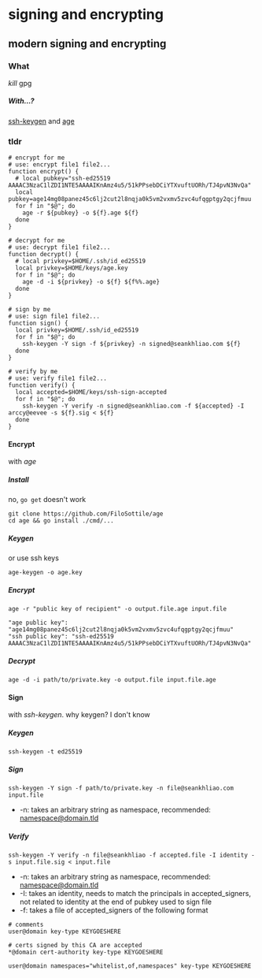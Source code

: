 # signing and encrypting

## modern signing and encrypting

### What

_kill_ gpg

##### _With_...?

[ssh-keygen](http://man7.org/linux/man-pages/man1/ssh-keygen.1.html)
and
[age](https://age-encryption.org)

### tldr

```
# encrypt for me
# use: encrypt file1 file2...
function encrypt() {
  # local pubkey="ssh-ed25519 AAAAC3NzaC1lZDI1NTE5AAAAIKnAmz4u5/51kPPsebDCiYTXvuftUORh/TJ4pvN3NvQa"
  local pubkey=age14mg08panez45c6lj2cut2l8nqja0k5vm2vxmv5zvc4ufqgptgy2qcjfmuu
  for f in "$@"; do
    age -r ${pubkey} -o ${f}.age ${f}
  done
}

# decrypt for me
# use: decrypt file1 file2...
function decrypt() {
  # local privkey=$HOME/.ssh/id_ed25519
  local privkey=$HOME/keys/age.key
  for f in "$@"; do
    age -d -i ${privkey} -o ${f} ${f%%.age}
  done
}

# sign by me
# use: sign file1 file2...
function sign() {
  local privkey=$HOME/.ssh/id_ed25519
  for f in "$@"; do
    ssh-keygen -Y sign -f ${privkey} -n signed@seankhliao.com ${f}
  done
}

# verify by me
# use: verify file1 file2...
function verify() {
  local accepted=$HOME/keys/ssh-sign-accepted
  for f in "$@"; do
    ssh-keygen -Y verify -n signed@seankhliao.com -f ${accepted} -I arccy@eevee -s ${f}.sig < ${f}
  done
}
```

#### Encrypt

with _age_

##### Install

no, `go get` doesn't work

```
git clone https://github.com/FiloSottile/age
cd age && go install ./cmd/...
```

##### Keygen

or use ssh keys

```
age-keygen -o age.key
```

##### Encrypt

```
age -r "public key of recipient" -o output.file.age input.file

"age public key": "age14mg08panez45c6lj2cut2l8nqja0k5vm2vxmv5zvc4ufqgptgy2qcjfmuu"
"ssh public key": "ssh-ed25519 AAAAC3NzaC1lZDI1NTE5AAAAIKnAmz4u5/51kPPsebDCiYTXvuftUORh/TJ4pvN3NvQa"
```

##### Decrypt

```
age -d -i path/to/private.key -o output.file input.file.age
```

#### Sign

with _ssh-keygen_.
why keygen? I don't know

##### Keygen

```
ssh-keygen -t ed25519
```

##### Sign

```
ssh-keygen -Y sign -f path/to/private.key -n file@seankhliao.com input.file

```

- -n: takes an arbitrary string as namespace, recommended: namespace@domain.tld

##### Verify

```
ssh-keygen -Y verify -n file@seankhliao -f accepted.file -I identity -s input.file.sig < input.file
```

- -n: takes an arbitrary string as namespace, recommended: namespace@domain.tld
- -I: takes an identity, needs to match the principals in accepted_signers, not related to identity at the end of pubkey used to sign file
- -f: takes a file of accepted_signers of the following format

```
# comments
user@domain key-type KEYGOESHERE

# certs signed by this CA are accepted
*@domain cert-authority key-type KEYGOESHERE

user@domain namespaces="whitelist,of,namespaces" key-type KEYGOESHERE
```